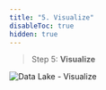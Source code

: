 ```yaml
---
title: "5. Visualize"
disableToc: true
hidden: true
---
```


> Step 5: **Visualize**

![Data Lake - Visualize](/images/modules/visualize.png?width=50pc)